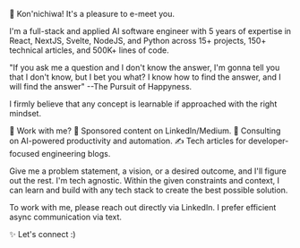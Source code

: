 👋 Kon'nichiwa! It's a pleasure to e-meet you. 

I'm a full-stack and applied AI software engineer with 5 years of expertise in React, NextJS, Svelte, NodeJS, and Python across 15+ projects, 150+ technical articles, and 500K+ lines of code. 

"If you ask me a question and I don't know the answer, I'm gonna tell you that I don't know, but I bet you what? I know how to find the answer, and I will find the answer"
\--The Pursuit of Happyness. 

I firmly believe that any concept is learnable if approached with the right mindset. 

🚀 Work with me? 
🔗 Sponsored content on LinkedIn/Medium. 
🤖 Consulting on AI-powered productivity and automation. 
✍️ Tech articles for developer-focused engineering blogs. 

Give me a problem statement, a vision, or a desired outcome, and I'll figure out the rest. I'm tech agnostic. Within the given constraints and context, I can learn and build with any tech stack to create the best possible solution. 

To work with me, please reach out directly via LinkedIn. I prefer efficient async communication via text. 

✨ Let's connect :)
